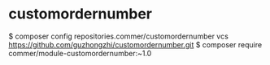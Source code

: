 # customordernumber

$ composer config repositories.commer/customordernumber vcs https://github.com/guzhongzhi/customordernumber.git
$ composer require commer/module-customordernumber:~1.0
